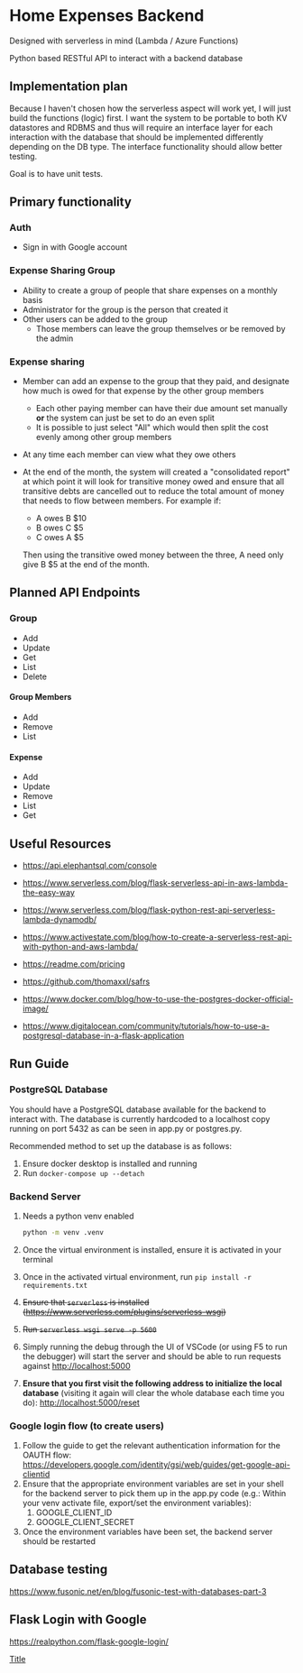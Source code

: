 # Home Expenses Backend

Designed with serverless in mind (Lambda / Azure Functions)

Python based RESTful API to interact with a backend database

## Implementation plan

Because I haven't chosen how the serverless aspect will work yet, I will just build the functions (logic) first.
I want the system to be portable to both KV datastores and RDBMS and thus will require an interface layer for each interaction with the database that should be implemented differently depending on the DB type. The interface functionality should allow better testing.

Goal is to have unit tests.

## Primary functionality

### Auth

- Sign in with Google account

### Expense Sharing Group

- Ability to create a group of people that share expenses on a monthly basis
- Administrator for the group is the person that created it
- Other users can be added to the group
  - Those members can leave the group themselves or be removed by the admin

### Expense sharing

- Member can add an expense to the group that they paid, and designate how much is owed for that expense by the other group members
  - Each other paying member can have their due amount set manually **or** the system can just be set to do an even split
  - It is possible to just select "All" which would then split the cost evenly among other group members
- At any time each member can view what they owe others
- At the end of the month, the system will created a "consolidated report" at which point it will look for transitive money owed and ensure that all transitive debts are cancelled out to reduce the total amount of money that needs to flow between members. For example if:
  - A owes B $10
  - B owes C $5
  - C owes A $5
  
  Then using the transitive owed money between the three, A need only give B $5 at the end of the month.

## Planned API Endpoints

### Group

- Add
- Update
- Get
- List
- Delete

#### Group Members

- Add
- Remove
- List

#### Expense

- Add
- Update
- Remove
- List
- Get

## Useful Resources

- <https://api.elephantsql.com/console>
- <https://www.serverless.com/blog/flask-serverless-api-in-aws-lambda-the-easy-way>
- <https://www.serverless.com/blog/flask-python-rest-api-serverless-lambda-dynamodb/>
- <https://www.activestate.com/blog/how-to-create-a-serverless-rest-api-with-python-and-aws-lambda/>

- <https://readme.com/pricing>
- <https://github.com/thomaxxl/safrs>
- <https://www.docker.com/blog/how-to-use-the-postgres-docker-official-image/>
- <https://www.digitalocean.com/community/tutorials/how-to-use-a-postgresql-database-in-a-flask-application>

## Run Guide

### PostgreSQL Database

You should have a PostgreSQL database available for the backend to interact with. The database is currently hardcoded to a localhost copy running on port 5432 as can be seen in app.py or postgres.py.

Recommended method to set up the database is as follows:

1. Ensure docker desktop is installed and running
2. Run `docker-compose up --detach`

### Backend Server

1. Needs a python venv enabled

   ```bash
   python -m venv .venv
   ```

2. Once the virtual environment is installed, ensure it is activated in your terminal
3. Once in the activated virtual environment, run `pip install -r requirements.txt`
4. ~~Ensure that `serverless` is installed (<https://www.serverless.com/plugins/serverless-wsgi>)~~
5. ~~Run `serverless wsgi serve -p 5600`~~
6. Simply running the debug through the UI of VSCode (or using F5 to run the debugger) will start the server and should be able to run requests against <http://localhost:5000>
7. **Ensure that you first visit the following address to initialize the local database** (visiting it again will clear the whole database each time you do): <http://localhost:5000/reset>

### Google login flow (to create users)

1. Follow the guide to get the relevant authentication information for the OAUTH flow: <https://developers.google.com/identity/gsi/web/guides/get-google-api-clientid>
2. Ensure that the appropriate environment variables are set in your shell for the backend server to pick them up in the app.py code (e.g.: Within your venv activate file, export/set the environment variables):
   1. GOOGLE_CLIENT_ID
   2. GOOGLE_CLIENT_SECRET
3. Once the environment variables have been set, the backend server should be restarted

## Database testing

<https://www.fusonic.net/en/blog/fusonic-test-with-databases-part-3>

## Flask Login with Google

<https://realpython.com/flask-google-login/>

[Title](https://dev.to/nagatodev/how-to-add-login-authentication-to-a-flask-and-react-application-23i7)
